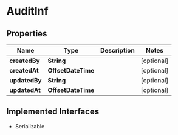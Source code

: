 

# AuditInf


## Properties

| Name | Type | Description | Notes |
|------------ | ------------- | ------------- | -------------|
|**createdBy** | **String** |  |  [optional] |
|**createdAt** | **OffsetDateTime** |  |  [optional] |
|**updatedBy** | **String** |  |  [optional] |
|**updatedAt** | **OffsetDateTime** |  |  [optional] |


## Implemented Interfaces

* Serializable


